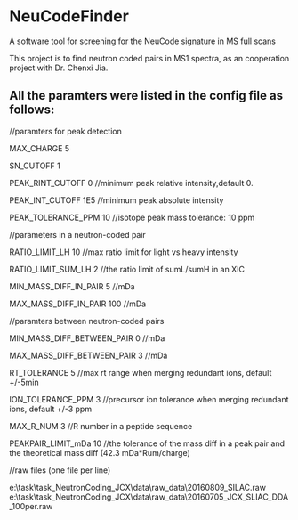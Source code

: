 # NeuCodeFinder
A software tool for screening for the NeuCode signature in MS full scans

This project is to find neutron coded pairs in MS1 spectra, as an cooperation project with Dr. Chenxi Jia. 

## All the paramters were listed in the config file as follows:

//paramters for peak detection

MAX_CHARGE	5

SN_CUTOFF	1

PEAK_RINT_CUTOFF	0	//minimum peak relative intensity,default 0.

PEAK_INT_CUTOFF	1E5	//minimum peak absolute intensity

PEAK_TOLERANCE_PPM	10	//isotope peak mass tolerance: 10 ppm

//parameters in a neutron-coded pair

RATIO\_LIMIT\_LH	10	//max ratio limit for light vs heavy intensity

RATIO\_LIMIT\_SUM\_LH	2 //the ratio limit of sumL/sumH in an XIC

MIN\_MASS\_DIFF\_IN\_PAIR	5 //mDa

MAX\_MASS\_DIFF\_IN\_PAIR	100	//mDa

//paramters between neutron-coded pairs

MIN\_MASS\_DIFF\_BETWEEN\_PAIR	0	//mDa

MAX\_MASS\_DIFF\_BETWEEN_PAIR	3	//mDa

RT\_TOLERANCE	5	//max rt range when merging redundant ions, default +/-5min

ION\_TOLERANCE\_PPM	3 //precursor ion tolerance when merging redundant ions, default +/-3 ppm

MAX\_R\_NUM	3 //R number in a peptide sequence

PEAKPAIR\_LIMIT\_mDa	10	//the tolerance of the mass diff in a peak pair and the theoretical mass diff (42.3 mDa*Rum/charge)

//raw files (one file per line)

e:\task\task_NeutronCoding_JCX\data\raw_data\20160809_SILAC.raw
e:\task\task_NeutronCoding_JCX\data\raw_data\20160705_JCX_SLIAC_DDA_100per.raw 
